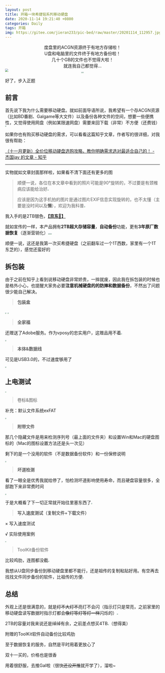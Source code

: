 ```yaml
---
layout: post
title: 开箱一块希捷铭系列移动硬盘
date: 2020-11-14 19:21:40 +0800
categories: Daily
tags: 开箱
img: https://gitee.com/jieran233/pic-bed/raw/master/20201114_112957.jpg
---
```

<center>度盘里的ACGN资源终于有地方存储啦！<br/>U盘和电脑里的文件终于有地方备份啦！<br/>几十个GB的文件也不觉得大啦！<br/>就连我自己都觉得...</center>

<img src="https://gitee.com/jieran233/pic-bed/raw/master/d%20(110).jpg" style="zoom: 60%;" />

<center><img src="https://gitee.com/jieran233/pic-bed/raw/master/coolapk_emotion_64_shounuehuaji.png" style="zoom:25%;" /><img src="https://gitee.com/jieran233/pic-bed/raw/master/coolapk_emotion_64_shounuehuaji.png" style="zoom:25%;" /></center>

好了，步入正题

## 前言

首先说下我为什么需要移动硬盘。就如前面导语所说，我希望有一个存ACGN资源（比如BD番剧、Galgame等大文件）以及备份各种文件的空间，想要一些便携性，又觉得使用网盘（例如某限速网盘）需要来回下载（非常）不方便（还费钱）<img src="https://gitee.com/jieran233/pic-bed/raw/master/coolapk_emotion_37_doge.png" style="zoom:25%;" />

如果你也有购买移动硬盘的需求，可以看看这篇知乎文章，作者写的很详细，对我很有帮助：

[（十一月更新）全价位移动硬盘选购攻略，教你明确需求选对最适合自己的！ - 杰国jay 的文章 - 知乎](https://zhuanlan.zhihu.com/p/157904023)

<hr/>

实物就如文章封面那样啦，如果看不清下面还有更多的图

> 顺便一说，各位在本文章中看到的照片可能是90°旋转的，不过要是有颈椎病应该能给治好<img src="https://gitee.com/jieran233/pic-bed/raw/master/coolapk_emotion_64_shounuehuaji.png" style="zoom:25%;" />
>
> 应该是因为这手机拍的图片是通过图片EXIF信息实现旋转的，也不太懂（主要是没时间以及**懒**），欢迎为我科普<img src="https://gitee.com/jieran233/pic-bed/raw/master/coolapk_emotion_37_doge.png" style="zoom:25%;" />

我入手的是2TB银色，**[【京东🔗】](https://item.jd.com/100004688412.html)**

就如宣传的一样，本产品拥有**2TB超大存储容量**，**自动备份**功能，更有**3年原厂数据恢复**（逐渐营销化）<img src="https://gitee.com/jieran233/pic-bed/raw/master/coolapk_emotion_64_shounuehuaji.png" style="zoom:25%;" /><img src="https://gitee.com/jieran233/pic-bed/raw/master/coolapk_emotion_64_shounuehuaji.png" style="zoom:25%;" /><img src="https://gitee.com/jieran233/pic-bed/raw/master/coolapk_emotion_64_shounuehuaji.png" style="zoom:25%;" />

顺便一说，这还是我第一次买希捷硬盘（之前翻车过一个1T西数，家里有一个1T东芝的），感觉还蛮好的

## 拆包装

由于之前在知乎上看到说移动硬盘非常娇贵，一摔就废，因此我在拆包装的时候也是格外小心，也提醒大家务必要**注意机械硬盘的的防摔和数据备份**，不然出了问题很少能自己解决。

> **包装盒**

<img src="https://gitee.com/jieran233/pic-bed/raw/master/20201114_111922.jpg" style="zoom: 24%;" />

<img src="https://gitee.com/jieran233/pic-bed/raw/master/20201114_111936.jpg" style="zoom: 24%;" />

> **全家福**

还赠送了Adobe服务。作为vposy的忠实用户，这赠品用不着<img src="https://gitee.com/jieran233/pic-bed/raw/master/coolapk_emotion_64_shounuehuaji.png" style="zoom:25%;" />

<img src="https://gitee.com/jieran233/pic-bed/raw/master/20201114_112712.jpg" style="zoom: 23.5%;" />

> **本体&数据线**

可见是USB3.0的，不过速度够用了

<img src="https://gitee.com/jieran233/pic-bed/raw/master/20201114_112957.jpg" style="zoom: 23.5%;" />

## 上电测试

<img src="https://gitee.com/jieran233/pic-bed/raw/master/20201114_181352.jpg" style="zoom: 23.5%;" />

> 卷标&图标

补充：默认文件系统exFAT

<img src="https://gitee.com/jieran233/pic-bed/raw/master/UTOOLS-CLIPBOARD-1605325023039.png" style="zoom: 23.5%;" />

> **附带文件**

那几个隐藏文件是用来检测序列号（最上面的文件夹）和设置Win和Mac的硬盘图标的（Mac的图标设置方法还是头一次见）

剩下的是一个没用的软件（不是数据备份软件）和一份保修说明

<img src="https://gitee.com/jieran233/pic-bed/raw/master/UTOOLS-CLIPBOARD-1605325039293.png" style="zoom: 23.5%;" />

> **坏道检测**

看了一眼全是优秀我就给停了，怕检测坏道影响使用寿命，而且硬盘容量很多，全部跑下来非常费时间

<img src="https://gitee.com/jieran233/pic-bed/raw/master/UTOOLS-CLIPBOARD-1605325127930.png" style="zoom: 23.5%;" />



于是大概看了下一切正常就开始往里塞东西了<img src="https://gitee.com/jieran233/pic-bed/raw/master/coolapk_emotion_37_doge.png" style="zoom:25%;" />

> **写入速度测试（复制文件+下载文件）**

× 写入速度测试

√ 实际使用案例

<img src="https://gitee.com/jieran233/pic-bed/raw/master/uTools_1605334942414.png" style="zoom: 23.5%;" />

> ToolKit备份软件

比较鸡肋，连图都没截<img src="https://gitee.com/jieran233/pic-bed/raw/master/coolapk_emotion_37_doge.png" style="zoom:25%;" />

我想从U盘同步备份到移动硬盘里都不能行，还是祖传的复制粘贴好用。有空再去找找文件同步备份的软件，比祖传的方便<img src="https://gitee.com/jieran233/pic-bed/raw/master/coolapk_emotion_64_shounuehuaji.png" style="zoom:25%;" />

## 总结

外观上还是很满意的，就是~~灯不大灯不亮~~灯不会闪（指示灯只是常亮，之前家里的移动硬盘读写数据时指示灯都会~~像灯等灯等灯一样~~闪烁的）<img src="https://gitee.com/jieran233/pic-bed/raw/master/coolapk_emotion_64_shounuehuaji.png" style="zoom:25%;" />

2TB的容量对我来说还是绰绰有余，之前差点想买4TB<img src="https://gitee.com/jieran233/pic-bed/raw/master/coolapk_emotion_37_doge.png" style="zoom:25%;" />（想得美）

附赠的ToolKit软件自动备份比较鸡肋

至于数据恢复的服务，自然是平时用着更放心了

双十一买的，价格也是很香

用着很舒服，去推Gal啦（很快~~还没开推~~就开学了），溜啦~

